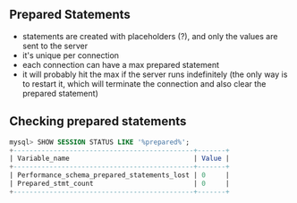 ## Prepared Statements

- statements are created with placeholders (?), and only the values are sent to the server
- it's unique per connection
- each connection can have a max prepared statement
- it will probably hit the max if the server runs indefinitely (the only way is to restart it, which will terminate the connection and also clear the prepared statement)

## Checking prepared statements

```sql
mysql> SHOW SESSION STATUS LIKE '%prepared%';
+---------------------------------------------+-------+
| Variable_name                               | Value |
+---------------------------------------------+-------+
| Performance_schema_prepared_statements_lost | 0     |
| Prepared_stmt_count                         | 0     |
+---------------------------------------------+-------+
```
